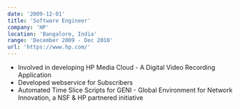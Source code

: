 ```yaml
---
date: '2009-12-01'
title: 'Software Engineer'
company: 'HP'
location: 'Bangalore, India'
range: 'December 2009 - Dec 2010'
url: 'https://www.hp.com/'
---
```


- Involved in developing HP Media Cloud - A Digital Video Recording Application
- Developed webservice for Subscribers
- Automated Time Slice Scripts for GENI - Global Environment for Network Innovation, a NSF & HP partnered initiative
